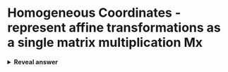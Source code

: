 # Homogeneous Coordinates - represent affine transformations as a single matrix multiplication Mx
<details>
<summary><b>Reveal answer</b></summary>
<img src="../../../../../media/paste-40b93b0420963a51b58860dc4233cfb311811ded.jpg"><br><br><img src="../../../../../media/paste-dd3041b9e366530f064c8e1e9484de30fa281aee.jpg">
</details>
